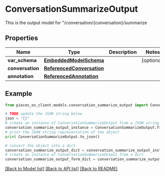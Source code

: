 # ConversationSummarizeOutput

This is the output model for \"/conversation/{conversation}/summarize

## Properties
Name | Type | Description | Notes
------------ | ------------- | ------------- | -------------
**var_schema** | [**EmbeddedModelSchema**](EmbeddedModelSchema.md) |  | [optional] 
**conversation** | [**ReferencedConversation**](ReferencedConversation.md) |  | 
**annotation** | [**ReferencedAnnotation**](ReferencedAnnotation.md) |  | 

## Example

```python
from pieces_os_client.models.conversation_summarize_output import ConversationSummarizeOutput

# TODO update the JSON string below
json = "{}"
# create an instance of ConversationSummarizeOutput from a JSON string
conversation_summarize_output_instance = ConversationSummarizeOutput.from_json(json)
# print the JSON string representation of the object
print ConversationSummarizeOutput.to_json()

# convert the object into a dict
conversation_summarize_output_dict = conversation_summarize_output_instance.to_dict()
# create an instance of ConversationSummarizeOutput from a dict
conversation_summarize_output_form_dict = conversation_summarize_output.from_dict(conversation_summarize_output_dict)
```
[[Back to Model list]](../README.md#documentation-for-models) [[Back to API list]](../README.md#documentation-for-api-endpoints) [[Back to README]](../README.md)


